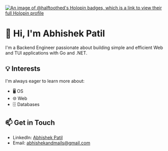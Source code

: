 [![An image of @halftoothed's Holopin badges, which is a link to view their full Holopin profile](https://holopin.me/halftoothed)](https://holopin.io/@halftoothed)

# 👋 Hi, I'm Abhishek Patil

I'm a Backend Engineer passionate about building simple and efficient Web and TUI applications with Go and .NET.
## 💡 Interests

I'm always eager to learn more about:
- 🖥️ OS
- 🌐 Web
- 🗄️ Databases

## 📫 Get in Touch

- LinkedIn: [Abhishek Patil](https://www.linkedin.com/in/abhishekpatil25/)
- Email: abhishekandmails@gmail.com
